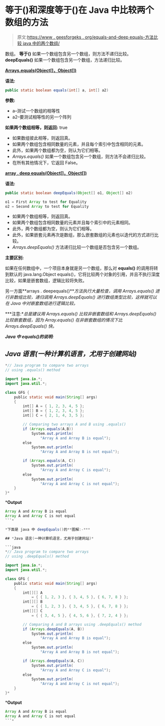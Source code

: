 # 等于()和深度等于()在 Java 中比较两个数组的方法

> 原文:[https://www . geesforgeks . org/equals-and-deep equals-方法比较 java 中的两个数组/](https://www.geeksforgeeks.org/equals-and-deepequals-method-to-compare-two-arrays-in-java/)

数组。 **等于()** 如果一个数组包含另一个数组，则方法不递归比较。 **deepEquals()** 如果一个数组包含另一个数组，方法递归比较。

[**Arrays.equals(Object[]，Object[])**](https://www.geeksforgeeks.org/java-util-arrays-equals-java-examples/)

**语法:**

```java
public static boolean equals(int[] a, int[] a2)
```

**参数:**

*   a–测试一个数组的相等性
*   a2–要测试相等性的另一个阵列

**如果两个数组相等，则返回:** true

*   如果数组彼此相等，则返回真。
*   如果两个数组包含相同数量的元素，并且每个索引中包含相同的元素。
*   此外，如果两个数组都为空，则认为它们相等。
*   *Arrays.equals()* 如果一个数组包含另一个数组，则方法不会递归比较。
*   在所有其他情况下，它返回 False。

[**array . deep equals(Object[]，Object[])**](https://www.geeksforgeeks.org/java-util-arrays-deepequals-java/)

**语法:**

```java
public static boolean deepEquals(Object[] o1, Object[] o2)

o1 = First Array to test for Equality
o2 = Second Array to test for Equality
```

*   如果两个数组相等，则返回真。
*   如果两个数组包含相同数量的元素并且每个索引中的元素相同。
*   此外，两个数组都为空，则认为它们相等。
*   此外，如果嵌套元素再次是数组，那么嵌套数组的元素也以迭代的方式进行比较。
*   *Arrays.deepEquals()* 方法递归比较一个数组是否包含另一个数组。

**主要区别:**

如果在任何数组中，一个项目本身就是另一个数组，那么对 **equals()** 的调用将转到默认的 java.lang.Object equals()，它将比较两个对象的引用，并且不执行深度比较，如果是嵌套数组，逻辑比较将失败。

另一方面**arrays . deepequals()***方法执行大量检查，调用 *Arrays.equals()* 进行非数组比较，递归调用 *Arrays.deepEquals()* 进行数组类型比较，这样就可以在 Java 中对嵌套数组进行逻辑比较。*

***注意:**总是建议用 *Arrays.equals()* 比较非嵌套数组和 *Arrays.deepEquals()* 比较嵌套数组，因为 *Array.equals()* 在非嵌套数组的情况下比 *Arrays.deepEquals()* 快。*

***Java 中 equals()的说明:***

## *Java 语言(一种计算机语言，尤用于创建网站)*

```java
*// Java program to compare two arrays
// using .equals() method

import java.io.*;
import java.util.*;

class GFG {
    public static void main(String[] args)
    {
        int[] A = { 1, 2, 3, 4, 5 };
        int[] B = { 1, 2, 3, 4, 5 };
        int[] C = { 2, 1, 4, 3, 5 };

        // Comparing two arrays A and B using .equals()
        if (Arrays.equals(A,B))
            System.out.println(
                "Array A and Array B is equal");
        else
            System.out.println(
                "Array A and Array B is not equal");

        if (Arrays.equals(A, C))
            System.out.println(
                "Array A and Array C is equal");
        else
            System.out.println(
                "Array A and Array C is not equal");
    }
}*
```

***Output**

```java
Array A and Array B is equal
Array A and Array C is not equal
```* 

*下面是 java 中 deepEquals()的**图解:-***

## *Java 语言(一种计算机语言，尤用于创建网站)*

```java
*// Java program to compare two arrays
// using .deepEquals() method

import java.io.*;
import java.util.*;

class GFG {
    public static void main(String[] args)
    {
        int[][] A
            = { { 1, 2, 3 }, { 3, 4, 5 }, { 6, 7, 8 } };
        int[][] B
            = { { 1, 2, 3 }, { 3, 4, 5 }, { 6, 7, 8 } };
        int[][] C
            = { { 3, 4, 5 }, { 4, 5, 6 }, { 7, 2, 4 } };

        // Comparing A and B arrays using .deepEquals() method
        if (Arrays.deepEquals(A, B))
            System.out.println(
                "Array A and Array B is equal");
        else
            System.out.println(
                "Array A and Array B is not equal");

        if (Arrays.deepEquals(A, C))
            System.out.println(
                "Array A and Array C is equal");
        else
            System.out.println(
                "Array A and Array C is not equal");
    }
}*
```

***Output**

```java
Array A and Array B is equal
Array A and Array C is not equal
```*